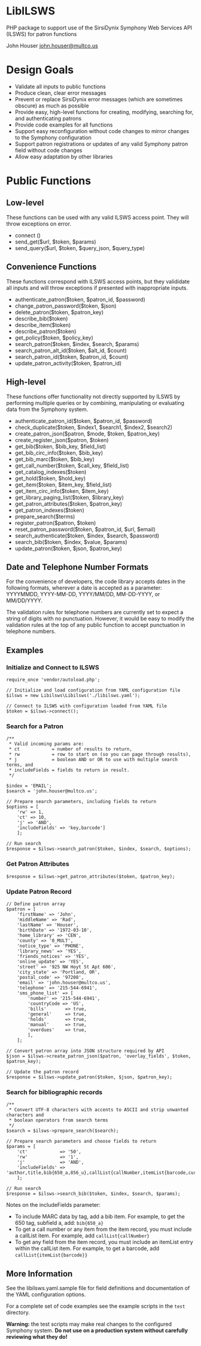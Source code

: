 # LibILSWS

PHP package to support use of the SirsiDynix Symphony Web Services API (ILSWS) for patron functions

John Houser
john.houser@multco.us

# Design Goals
- Validate all inputs to public functions
- Produce clean, clear error messages
- Prevent or replace SirsiDynix error messages (which are sometimes obscure) as much as possible
- Provide easy, high-level functions for creating, modifying, searching for, and authenticating patrons
- Provide code examples for all functions
- Support easy reconfiguration without code changes to mirror changes to the Symphony configuration
- Support patron registrations or updates of any valid Symphony patron field without code changes
- Allow easy adaptation by other libraries

# Public Functions

## Low-level 
These functions can be used with any valid ILSWS access point. They will
throw exceptions on error.

- connect ()
- send_get($url, $token, $params) 
- send_query($url, $token, $query_json, $query_type)

## Convenience Functions
These functions correspond with ILSWS access points, but
they valididate all inputs and will throw exceptions
if presented with inappropriate inputs.

- authenticate_patron($token, $patron_id, $password)
- change_patron_password($token, $json)
- delete_patron($token, $patron_key)
- describe_bib($token) 
- describe_item($token) 
- describe_patron($token) 
- get_policy($token, $policy_key)
- search_patron($token, $index, $search, $params)
- search_patron_alt_id($token, $alt_id, $count)
- search_patron_id($token, $patron_id, $count) 
- update_patron_activity($token, $patron_id)

## High-level
These functions offer functionality not directly supported by
ILSWS by performing multiple queries or by combining, manipulating
or evaluating data from the Symphony system.

- authenticate_patron_id($token, $patron_id, $password)
- check_duplicate($token, $index1, $search1, $index2, $search2)
- create_patron_json($patron, $mode, $token, $patron_key)
- create_register_json($patron, $token)
- get_bib($token, $bib_key, $field_list)
- get_bib_circ_info($token, $bib_key)
- get_bib_marc($token, $bib_key)
- get_call_number($token, $call_key, $field_list)
- get_catalog_indexes($token)
- get_hold($token, $hold_key)
- get_item($token, $item_key, $field_list)
- get_item_circ_info($token, $item_key)
- get_library_paging_list($token, $library_key)
- get_patron_attributes($token, $patron_key)
- get_patron_indexes($token)
- prepare_search($terms)
- register_patron($patron, $token)
- reset_patron_password($token, $patron_id, $url, $email)
- search_authenticate($token, $index, $search, $password)
- search_bib($token, $index, $value, $params)
- update_patron($token, $json, $patron_key) 

## Date and Telephone Number Formats
For the convenience of developers, the code library accepts
dates in the following formats, wherever a date is accepted as a
parameter: YYYYMMDD, YYYY-MM-DD, YYYY/MM/DD, MM-DD-YYYY, or 
MM/DD/YYYY.

The validation rules for telephone numbers are currently
set to expect a string of digits with no punctuation. However,
it would be easy to modify the validation rules at the top
of any public function to accept punctuation in telephone
numbers.

## Examples

### Initialize and Connect to ILSWS
```
require_once 'vendor/autoload.php';

// Initialize and load configuration from YAML configuration file
$ilsws = new Libilsws\Libilsws('./libilsws.yaml');

// Connect to ILSWS with configuration loaded from YAML file
$token = $ilsws->connect();
```

### Search for a Patron
```
/** 
 * Valid incoming params are: 
 * ct            = number of results to return,
 * rw            = row to start on (so you can page through results),
 * j             = boolean AND or OR to use with multiple search terms, and
 * includeFields = fields to return in result.
 */

$index = 'EMAIL';
$search = 'john.houser@multco.us';

// Prepare search parameters, including fields to return
$options = [
    'rw' => 1, 
    'ct' => 10, 
    'j' => 'AND', 
    'includeFields' => 'key,barcode']
    ];

// Run search
$response = $ilsws->search_patron($token, $index, $search, $options);
```

### Get Patron Attributes
```
$response = $ilsws->get_patron_attributes($token, $patron_key);
```

### Update Patron Record
```
// Define patron array
$patron = [
    'firstName' => 'John',
    'middleName' => 'Rad',
    'lastName' => 'Houser',
    'birthDate' => '1972-03-10',
    'home_library' => 'CEN',
    'county' => '0_MULT',
    'notice_type' => 'PHONE',
    'library_news' => 'YES',
    'friends_notices' => 'YES',
    'online_update' => 'YES',
    'street' => '925 NW Hoyt St Apt 606',
    'city_state' => 'Portland, OR',
    'postal_code' => '97208',
    'email' => 'john.houser@multco.us',
    'telephone' => '215-544-6941',
    'sms_phone_list' => [
        'number' => '215-544-6941',
        'countryCode => 'US',
        'bills'       => true,
        'general'     => true,
        'holds'       => true,
        'manual'      => true,
        'overdues'    => true,
        ],
    ];

// Convert patron array into JSON structure required by API
$json = $ilsws->create_patron_json($patron, 'overlay_fields', $token, $patron_key);

// Update the patron record
$response = $ilsws->update_patron($token, $json, $patron_key);
```

### Search for bibliographic records
```
/**
 * Convert UTF-8 characters with accents to ASCII and strip unwanted characters and 
 * boolean operators from search terms
 */
$search = $ilsws->prepare_search($search);

// Prepare search parameters and choose fields to return
$params = [ 
    'ct'            => '50',
    'rw'            => '1',
    'j'             => 'AND',
    'includeFields' => 'author,title,bib{650_a,856_u},callList{callNumber,itemList{barcode,currentLocation}}'
    ];

// Run search
$response = $ilsws->search_bib($token, $index, $search, $params);
```
Notes on the includeFields parameter: 
* To include MARC data by tag, add a bib item. For example, to get the 650 tag, subfield a, add: ``bib{650_a}``
* To get a call number or any item from the item record, you must include a callList item. For example, add ``callList{callNumber}``
* To get any field from the item record, you must include an itemList entry within the callList item. For example, to get a barcode, add ``callList{itemList{barcode}}``

## More Information
See the libilsws.yaml.sample file for field definitions and documentation
of the YAML configuration options.

For a complete set of code examples see the example scripts in the ``test`` directory.

**Warning:** the test scripts may make real changes to the configured
Symphony system. **Do not use on a production system without carefully
reviewing what they do!**

